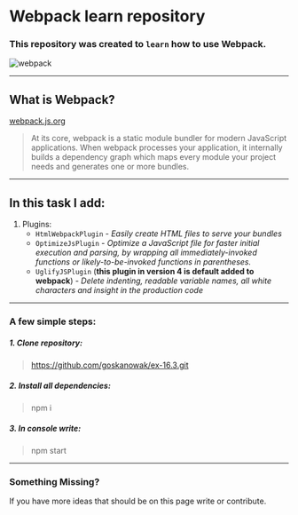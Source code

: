 Webpack learn repository
=====

### This repository was created to `learn` how to use Webpack.

![webpack](https://cdn-images-1.medium.com/max/300/1*gdoQ1_5OID90wf1eLTFvWw.png "Webpack")

---

What is Webpack?
--------------------

[webpack.js.org](https://webpack.js.org/concepts/)

>At its core, webpack is a static module bundler for modern JavaScript applications. When webpack processes your application, it internally builds a dependency graph which maps every module your project needs and generates one or more bundles.

---

In this task I add:
------------------
1. Plugins:
   * ```HtmlWebpackPlugin``` - _Easily create HTML files to serve your bundles_
   * ``` OptimizeJsPlugin ``` - _Optimize a JavaScript file for faster initial execution and parsing, by wrapping all immediately-invoked functions or likely-to-be-invoked functions in parentheses._
   * ``` UglifyJSPlugin ``` (**this plugin in version 4 is default added to webpack**) - _Delete indenting, readable variable names, all white characters and insight in the production code_ 
  
---

### A few simple steps:

##### 1. Clone repository:
> <https://github.com/goskanowak/ex-16.3.git>

##### 2. Install all dependencies:

> npm i

##### 3. In console write:

> npm start

---

### Something Missing?
If you have more ideas that should be on this page write or contribute.
